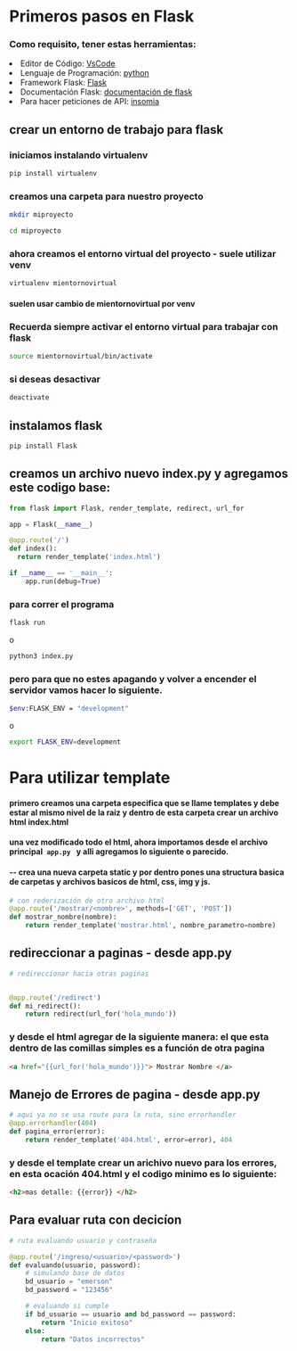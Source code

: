 # Primeros pasos en Flask 

### Como requisito, tener estas herramientas: 
<li>Editor de Código: <a href="https://code.visualstudio.com/">VsCode </a> </li>
<li>Lenguaje de Programación: <a href="https://www.python.org/downloads/">python </a> </li> 

<li>Framework Flask: <a href="https://www.manualweb.net/flask/instalar-flask/"> Flask </a> </li>
<li>Documentación Flask: 
<a href="https://flask-es.readthedocs.io/quickstart/#:~:text=Para%20ejecutar%20la%20aplicaci%C3%B3n%2C%20utiliza,aplicaci%C3%B3n%20con%20la%20opci%C3%B3n%20%2Dapp%20.&text=Como%20atajo%2C%20si%20el%20archivo,tienes%20que%20usar%20%2D%2Dapp%20.">documentación de  flask </a> 
</li>
<li>Para hacer peticiones de API: <a href="https://insomnia.rest/download">insomia </a> </li> 

## crear un entorno de trabajo para flask 

### iniciamos instalando virtualenv 
```bash
pip install virtualenv
```
### creamos una carpeta para nuestro proyecto
```bash 
mkdir miproyecto
```
```bash
cd miproyecto
```
### ahora creamos el entorno virtual del proyecto - suele utilizar venv
```bash
virtualenv mientornovirtual
```
#### suelen usar cambio de mientornovirtual por venv 

### Recuerda siempre activar el entorno virtual para trabajar con flask
```bash 
source mientornovirtual/bin/activate
```
### si deseas desactivar 
```bash 
deactivate
```
## instalamos flask 
```bash
pip install Flask 
```
## creamos un archivo nuevo index.py y agregamos este codigo base: 

```py
from flask import Flask, render_template, redirect, url_for

app = Flask(__name__)

@app.route('/')
def index():
  return render_template('index.html')

if __name__ == '__main__':
    app.run(debug=True)
```

### para correr el programa 
```bash 
flask run
```
o 
```bash
python3 index.py
```
### pero para que no estes apagando y volver a encender el servidor vamos hacer lo siguiente.

```bash 
$env:FLASK_ENV = "development"
```
o 
```bash 
export FLASK_ENV=development
```


# Para utilizar template 
<h4> primero creamos una carpeta especifica que se llame <strong> templates </strong> y debe estar al mismo nivel de la raiz y dentro de esta carpeta crear un archivo html <strong> index.html </strong> </h4>


<h4> una vez modificado todo el html, ahora importamos desde el archivo principal<code> app.py </code> y alli agregamos lo siguiente o parecido. </h4>

<h4> -- crea una nueva carpeta static y por dentro pones una structura basica de carpetas y archivos basicos de html, css, img y js.</h4> 



```py
# con rederización de otro archivo html
@app.route('/mostrar/<nombre>', methods=['GET', 'POST'])
def mostrar_nombre(nombre):
    return render_template('mostrar.html', nombre_parametro=nombre)

```

## redireccionar a paginas - desde app.py

```py
# redireccionar hacia otras paginas


@app.route('/redirect')
def mi_redirect():
    return redirect(url_for('hola_mundo'))

```
### y desde el html agregar de la siguiente manera: el que esta dentro de las comillas simples es a función de otra pagina 

```html
<a href="{{url_for('hola_mundo')}}"> Mostrar Nombre </a>
```

## Manejo de Errores de pagina - desde app.py
```py
# aqui ya no se usa route para la ruta, sino errorhandler
@app.errorhandler(404)
def pagina_error(error):
    return render_template('404.html', error=error), 404

```
### y desde el template crear un arichivo nuevo para los errores, en esta ocación 404.html y el codigo minimo es lo siguiente: 

```html
<h2>mas detalle: {{error}} </h2>
```

## Para evaluar ruta con decicíon 
```py
# ruta evaluando usuario y contraseña

@app.route('/ingreso/<usuario>/<password>')
def evaluando(usuario, password):
    # simulando base de datos
    bd_usuario = "emerson"
    bd_password = "123456"

    # evaluando si cumple
    if bd_usuario == usuario and bd_password == password:
        return "Inicio exitoso"
    else:
        return "Datos incorrectos"
    
```












